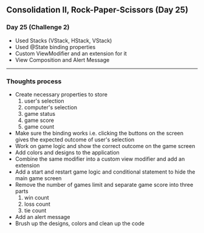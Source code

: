 ## Consolidation II, Rock-Paper-Scissors (Day 25)

### Day 25 (Challenge 2)
- Used Stacks (VStack, HStack, VStack)
- Used @State binding properties
- Custom ViewModifier and an extension for it 
- View Composition and Alert Message
-----
### Thoughts process 
- Create necessary properties to store
  1. user's selection 
  2. computer's selection 
  3. game status
  4. game score
  5. game count 
- Make sure the binding works i.e. clicking the buttons on the screen gives the expected outcome of user's selection 
- Work on game logic and show the correct outcome on the game screen 
- Add colors and designs to the application 
- Combine the same modifier into a custom view modifier and add an extension 
- Add a start and restart game logic and conditional statement to hide the main game screen
- Remove the number of games limit and separate game score into three parts
  1. win count 
  2. loss count 
  3. tie count 
- Add an alert message 
- Brush up the designs, colors and clean up the code 
